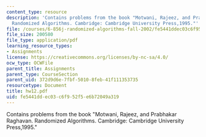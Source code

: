 ```yaml
---
content_type: resource
description: 'Contains problems from the book "Motwani, Rajeez, and Prabhakar Raghavan.
  Randomized Algorithms. Cambridge: Cambridge University Press,1995."'
file: /courses/6-856j-randomized-algorithms-fall-2002/fe5441ddec03c6f952f5e6b72049a319_hw12.pdf
file_size: 200580
file_type: application/pdf
learning_resource_types:
- Assignments
license: https://creativecommons.org/licenses/by-nc-sa/4.0/
ocw_type: OCWFile
parent_title: Assignments
parent_type: CourseSection
parent_uid: 372d9d6e-7fbf-5010-8feb-41f111353735
resourcetype: Document
title: hw12.pdf
uid: fe5441dd-ec03-c6f9-52f5-e6b72049a319
---
```

Contains problems from the book "Motwani, Rajeez, and Prabhakar Raghavan. Randomized Algorithms. Cambridge: Cambridge University Press,1995."